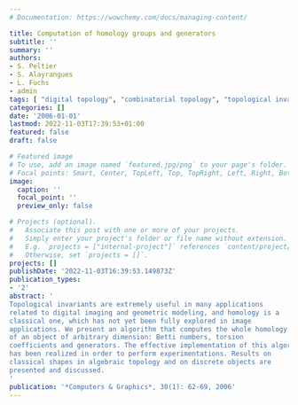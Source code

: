 ```yaml
---
# Documentation: https://wowchemy.com/docs/managing-content/

title: Computation of homology groups and generators
subtitle: ''
summary: ''
authors:
- S. Peltier
- S. Alayrangues
- L. Fuchs
- admin
tags: [ "digital topology", "combinatorial topology", "topological invariants", "homology", "homology computation", "betti groups", "homology generator", "Agoston form", "nD" ]
categories: []
date: '2006-01-01'
lastmod: 2022-11-03T17:39:53+01:00
featured: false
draft: false

# Featured image
# To use, add an image named `featured.jpg/png` to your page's folder.
# Focal points: Smart, Center, TopLeft, Top, TopRight, Left, Right, BottomLeft, Bottom, BottomRight.
image:
  caption: ''
  focal_point: ''
  preview_only: false

# Projects (optional).
#   Associate this post with one or more of your projects.
#   Simply enter your project's folder or file name without extension.
#   E.g. `projects = ["internal-project"]` references `content/project/deep-learning/index.md`.
#   Otherwise, set `projects = []`.
projects: []
publishDate: '2022-11-03T16:39:53.149873Z'
publication_types:
- '2'
abstract: '
Topological invariants are extremely useful in many applications
related to digital imaging and geometric modeling, and homology is a
classical one, which has not yet been fully explored in image
applications. We present an algorithm that computes the whole homology
of an object of arbitrary dimension: Betti numbers, torsion
coefficients and generators. The effective implementation of this algorithm
has been realized in order to perform experimentations. Results on
classical shapes in algebraic topology and on discrete objects are
presented and discussed.
'
publication: '*Computers & Graphics*, 30(1): 62-69, 2006'
---
```

